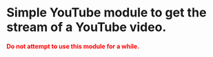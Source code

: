 # Simple YouTube module to get the stream of a YouTube video.

<b style="color: red;">Do not attempt to use this module for a while.</b>
